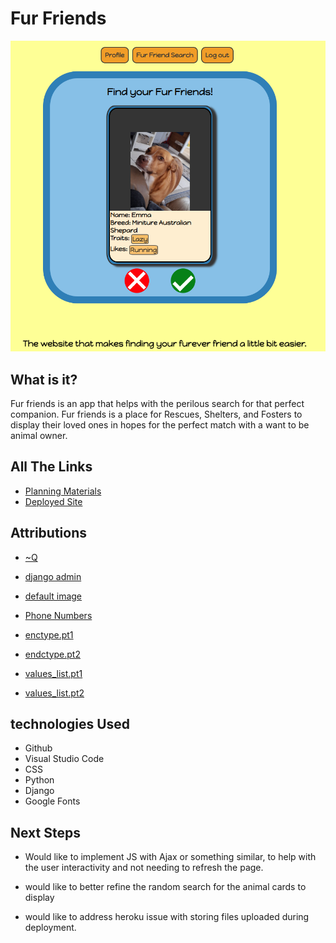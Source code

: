 # Fur Friends
<img src="media/media/app_photo.png">

## What is it?

Fur friends is an app that helps with the perilous search for that perfect companion. Fur friends is a place for Rescues, Shelters, and Fosters to display their loved ones in hopes for the perfect match with a want to be animal owner.

## All The Links

* [Planning Materials](https://trello.com/b/Pv5JLJeI/animal-swipe)
* [Deployed Site](https://fur-friend-app-7f1a72d680b7.herokuapp.com/)

## Attributions

* [~Q](https://docs.djangoproject.com/en/5.1/topics/db/queries/)

* [django admin](https://docs.djangoproject.com/en/dev/ref/contrib/admin/#django.contrib.admin.ModelAdmin.list_display)

* [default image](https://www.freepik.com/free-vector/paw-print-heart-connected_77951301.htm#query=dog%20paw%20outline&position=6&from_view=keyword&track=ais_hybrid&uuid=de074506-c2b1-4c38-82f0-0377340c8c88)

* [Phone Numbers](https://stackoverflow.com/questions/19130942/whats-the-best-way-to-store-a-phone-number-in-django-models)

* [enctype.pt1](https://stackoverflow.com/questions/680770/django-imagefield-not-working-properly-via-modelform)

* [endctype.pt2](https://stackoverflow.com/questions/4526273/what-does-enctype-multipart-form-data-mean)

* [values_list.pt1](https://stackoverflow.com/questions/53171513/multi-valued-field-in-django)

* [values_list.pt2](https://stackoverflow.com/questions/37205793/django-values-list-vs-values)

## technologies Used

* Github
* Visual Studio Code
* CSS
* Python
* Django
* Google Fonts

## Next Steps

* Would like to implement JS with Ajax or something similar, to help with the user interactivity and not needing to refresh the page.

* would like to better refine the random search for the animal cards to display

* would like to address heroku issue with storing files uploaded during deployment.
